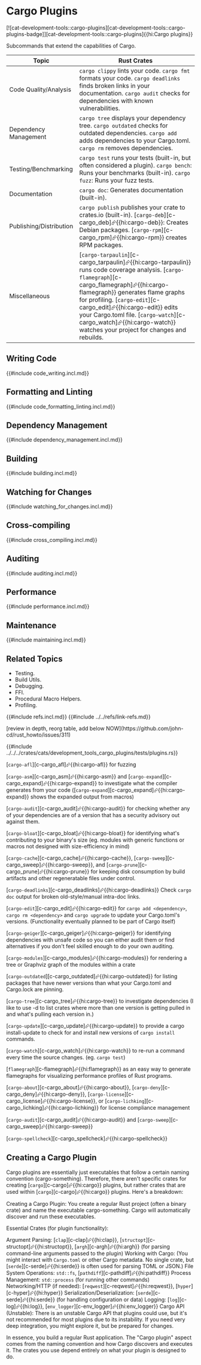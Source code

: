# Cargo Plugins

[![cat-development-tools::cargo-plugins][cat-development-tools::cargo-plugins-badge]][cat-development-tools::cargo-plugins]{{hi:Cargo plugins}}

Subcommands that extend the capabilities of Cargo.

| Topic | Rust Crates |
|---|---|
| Code Quality/Analysis | `cargo clippy` lints your code. `cargo fmt` formats your code. `cargo deadlinks` finds broken links in your documentation. `cargo audit` checks for dependencies with known vulnerabilities. |
| Dependency Management | `cargo tree` displays your dependency tree. `cargo outdated` checks for outdated dependencies. `cargo add` adds dependencies to your Cargo.toml. `cargo rm` removes dependencies. |
| Testing/Benchmarking | `cargo test` runs your tests (built-in, but often considered a plugin). `cargo bench`: Runs your benchmarks (built-in). `cargo fuzz`: Runs your fuzz tests. |
| Documentation | `cargo doc`: Generates documentation (built-in). |
| Publishing/Distribution | `cargo publish` publishes your crate to crates.io (built-in). [`cargo-deb`][c-cargo_deb]⮳{{hi:cargo-deb}}: Creates Debian packages. [`cargo-rpm`][c-cargo_rpm]⮳{{hi:cargo-rpm}} creates RPM packages. |
| Miscellaneous | [`cargo-tarpaulin`][c-cargo_tarpaulin]⮳{{hi:cargo-tarpaulin}} runs code coverage analysis. [`cargo-flamegraph`][c-cargo_flamegraph]⮳{{hi:cargo-flamegraph}} generates flame graphs for profiling. [`cargo-edit`][c-cargo_edit]⮳{{hi:cargo-edit}} edits your Cargo.toml file. [`cargo-watch`][c-cargo_watch]⮳{{hi:cargo-watch}} watches your project for changes and rebuilds. |

## Writing Code

{{#include code_writing.incl.md}}

## Formatting and Linting

{{#include code_formatting_linting.incl.md}}

## Dependency Management

{{#include dependency_management.incl.md}}

## Building

{{#include building.incl.md}}

## Watching for Changes

{{#include watching_for_changes.incl.md}}

## Cross-compiling

{{#include cross_compiling.incl.md}}

## Auditing

{{#include auditing.incl.md}}

## Performance

{{#include performance.incl.md}}

## Maintenance

{{#include maintaining.incl.md}}

## Related Topics

- Testing.
- Build Utils.
- Debugging.
- FFI.
- Procedural Macro Helpers.
- Profiling.

{{#include refs.incl.md}}
{{#include ../../refs/link-refs.md}}

<div class="hidden">
[review in depth, reorg table, add below NOW](https://github.com/john-cd/rust_howto/issues/311)

{{#include ../../../crates/cats/development_tools_cargo_plugins/tests/plugins.rs}}

[`cargo-afl`][c-cargo_afl]⮳{{hi:cargo-afl}} for fuzzing

[`cargo-asm`][c-cargo_asm]⮳{{hi:cargo-asm}} and [`cargo-expand`][c-cargo_expand]⮳{{hi:cargo-expand}} to investigate what the compiler generates from your code ([`cargo-expand`][c-cargo_expand]⮳{{hi:cargo-expand}} shows the expanded output from macros)

[`cargo-audit`][c-cargo_audit]⮳{{hi:cargo-audit}} for checking whether any of your dependencies are of a version that has a security advisory out against them.

[`cargo-bloat`][c-cargo_bloat]⮳{{hi:cargo-bloat}} for identifying what's contributing to your binary's size (eg. modules with generic functions or macros not designed with size-efficiency in mind)

[`cargo-cache`][c-cargo_cache]⮳{{hi:cargo-cache}}, [`cargo-sweep`][c-cargo_sweep]⮳{{hi:cargo-sweep}}, and [`cargo-prune`][c-cargo_prune]⮳{{hi:cargo-prune}} for keeping disk consumption by build artifacts and other regeneratable files under control.

[`cargo-deadlinks`][c-cargo_deadlinks]⮳{{hi:cargo-deadlinks}} Check `cargo doc` output for broken old-style/manual intra-doc links.

[`cargo-edit`][c-cargo_edit]⮳{{hi:cargo-edit}} for `cargo add <dependency>`, `cargo rm <dependency>` and `cargo upgrade` to update your Cargo.toml's versions. (Functionality eventually planned to be part of Cargo itself)

[`cargo-geiger`][c-cargo_geiger]⮳{{hi:cargo-geiger}} for identifying dependencies with unsafe code so you can either audit them or find alternatives if you don't feel skilled enough to do your own auditing.

[`cargo-modules`][c-cargo_modules]⮳{{hi:cargo-modules}} for rendering a tree or Graphviz graph of the modules within a crate

[`cargo-outdated`][c-cargo_outdated]⮳{{hi:cargo-outdated}} for listing packages that have newer versions than what your Cargo.toml and Cargo.lock are pinning.

[`cargo-tree`][c-cargo_tree]⮳{{hi:cargo-tree}} to investigate dependencies (I like to use -d to list crates where more than one version is getting pulled in and what's pulling each version in.)

[`cargo-update`][c-cargo_update]⮳{{hi:cargo-update}} to provide a cargo install-update to check for and install new versions of `cargo install` commands.

[`cargo-watch`][c-cargo_watch]⮳{{hi:cargo-watch}} to re-run a command every time the source changes. (eg. `cargo test`)

[`flamegraph`][c-flamegraph]⮳{{hi:flamegraph}} as an easy way to generate flamegraphs for visualizing performance profiles of Rust programs.

[`cargo-about`][c-cargo_about]⮳{{hi:cargo-about}}, [`cargo-deny`][c-cargo_deny]⮳{{hi:cargo-deny}}, [`cargo-license`][c-cargo_license]⮳{{hi:cargo-license}}, or [`cargo-lichking`][c-cargo_lichking]⮳{{hi:cargo-lichking}} for license compliance management

[`cargo-audit`][c-cargo_audit]⮳{{hi:cargo-audit}} and [`cargo-sweep`][c-cargo_sweep]⮳{{hi:cargo-sweep}}

[`cargo-spellcheck`][c-cargo_spellcheck]⮳{{hi:cargo-spellcheck}}

## Creating a Cargo Plugin

Cargo plugins are essentially just executables that follow a certain naming convention (cargo-something). Therefore, there aren't specific crates for creating [`cargo`][c-cargo]⮳{{hi:cargo}} plugins, but rather crates that are used within [`cargo`][c-cargo]⮳{{hi:cargo}} plugins. Here's a breakdown:

Creating a Cargo Plugin: You create a regular Rust project (often a binary crate) and name the executable cargo-something. Cargo will automatically discover and run these executables.

Essential Crates (for plugin functionality):

Argument Parsing: [`clap`][c-clap]⮳{{hi:clap}}, [`structopt`][c-structopt]⮳{{hi:structopt}}, [`argh`][c-argh]⮳{{hi:argh}} (for parsing command-line arguments passed to the plugin)
Working with Cargo: (You might interact with `Cargo.toml` or other Cargo metadata. No single crate, but [`serde`][c-serde]⮳{{hi:serde}} is often used for parsing TOML or JSON.)
File System Operations: `std::fs`, [`pathdiff`][c-pathdiff]⮳{{hi:pathdiff}}
Process Management: `std::process` (for running other commands)
Networking/HTTP (if needed): [`reqwest`][c-reqwest]⮳{{hi:reqwest}}, [`hyper`][c-hyper]⮳{{hi:hyper}}
Serialization/Deserialization: [`serde`][c-serde]⮳{{hi:serde}} (for handling configuration or data)
Logging: [`log`][c-log]⮳{{hi:log}}, [`env_logger`][c-env_logger]⮳{{hi:env_logger}}
Cargo API (Unstable): There is an unstable Cargo API that plugins could use, but it's not recommended for most plugins due to its instability. If you need very deep integration, you might explore it, but be prepared for changes.

In essence, you build a regular Rust application. The "Cargo plugin" aspect comes from the naming convention and how Cargo discovers and executes it. The crates you use depend entirely on what your plugin is designed to do.

</div>
